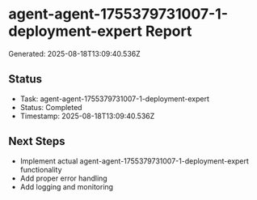 # agent-agent-1755379731007-1-deployment-expert Report

Generated: 2025-08-18T13:09:40.536Z

## Status
- Task: agent-agent-1755379731007-1-deployment-expert
- Status: Completed
- Timestamp: 2025-08-18T13:09:40.536Z

## Next Steps
- Implement actual agent-agent-1755379731007-1-deployment-expert functionality
- Add proper error handling
- Add logging and monitoring
